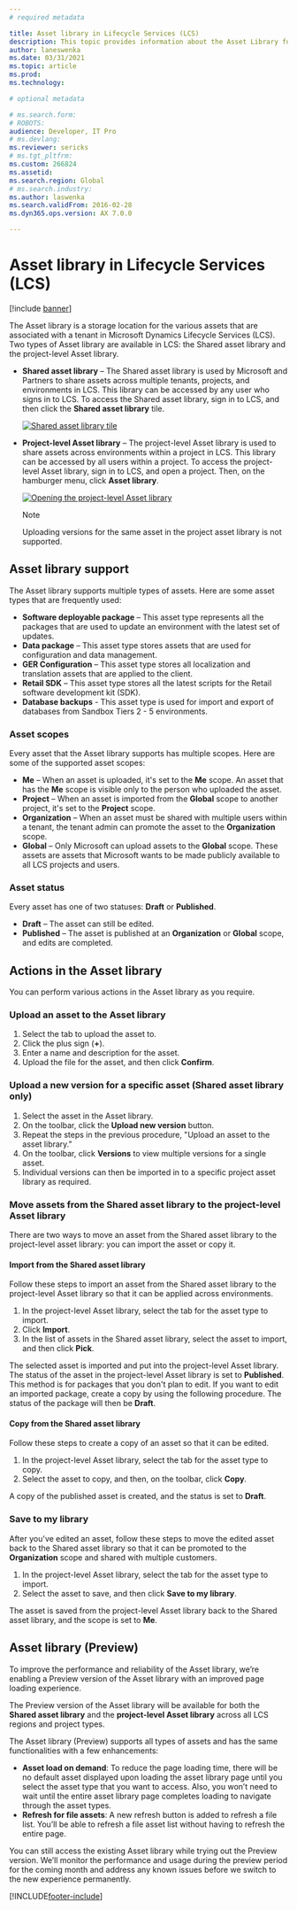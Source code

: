 ```yaml
---
# required metadata

title: Asset library in Lifecycle Services (LCS)
description: This topic provides information about the Asset Library functionality in Lifecycle Services (LCS).
author: laneswenka
ms.date: 03/31/2021
ms.topic: article
ms.prod: 
ms.technology: 

# optional metadata

# ms.search.form: 
# ROBOTS: 
audience: Developer, IT Pro
# ms.devlang: 
ms.reviewer: sericks
# ms.tgt_pltfrm: 
ms.custom: 266824
ms.assetid: 
ms.search.region: Global
# ms.search.industry: 
ms.author: laswenka
ms.search.validFrom: 2016-02-28
ms.dyn365.ops.version: AX 7.0.0

---
```


# Asset library in Lifecycle Services (LCS)

[!include [banner](../includes/banner.md)]

The Asset library is a storage location for the various assets that are associated with a tenant in Microsoft Dynamics Lifecycle Services (LCS). Two types of Asset library are available in LCS: the Shared asset library and the project-level Asset library.

- **Shared asset library** – The Shared asset library is used by Microsoft and Partners to share assets across multiple tenants, projects, and environments in LCS. This library can be accessed by any user who signs in to LCS. To access the Shared asset library, sign in to LCS, and then click the **Shared asset library** tile.

    [![Shared asset library tile](./media/SharedAssetLibrary.jpg)](./media/SharedAssetLibrary.jpg)

- **Project-level Asset library** – The project-level Asset library is used to share assets across environments within a project in LCS. This library can be accessed by all users within a project. To access the project-level Asset library, sign in to LCS, and open a project. Then, on the hamburger menu, click **Asset library**.

    [![Opening the project-level Asset library](./media/ProjectAssetLibrary.jpg)](./media/ProjectAssetLibrary.jpg)
    
    > [!NOTE]
    > Uploading versions for the same asset in the project asset library is not supported. 

## Asset library support
The Asset library supports multiple types of assets. Here are some asset types that are frequently used:

- **Software deployable package** – This asset type represents all the packages that are used to update an environment with the latest set of updates.
- **Data package** – This asset type stores assets that are used for configuration and data management.
- **GER Configuration** – This asset type stores all localization and translation assets that are applied to the client.
- **Retail SDK** – This asset type stores all the latest scripts for the Retail software development kit (SDK).
- **Database backups** - This asset type is used for import and export of databases from Sandbox Tiers 2 - 5 environments.

### Asset scopes
Every asset that the Asset library supports has multiple scopes. Here are some of the supported asset scopes:

- **Me** – When an asset is uploaded, it's set to the **Me** scope. An asset that has the **Me** scope is visible only to the person who uploaded the asset.
- **Project** – When an asset is imported from the **Global** scope to another project, it's set to the **Project** scope.
- **Organization** – When an asset must be shared with multiple users within a tenant, the tenant admin can promote the asset to the **Organization** scope.
- **Global** – Only Microsoft can upload assets to the **Global** scope. These assets are assets that Microsoft wants to be made publicly available to all LCS projects and users.

### Asset status
Every asset has one of two statuses: **Draft** or **Published**.

- **Draft** – The asset can still be edited.
- **Published** – The asset is published at an **Organization** or **Global** scope, and edits are completed.

## Actions in the Asset library
You can perform various actions in the Asset library as you require.

### Upload an asset to the Asset library
1. Select the tab to upload the asset to.
2. Click the plus sign (**+**).
3. Enter a name and description for the asset.
4. Upload the file for the asset, and then click **Confirm**.

### Upload a new version for a specific asset (Shared asset library only)
1. Select the asset in the Asset library.
2. On the toolbar, click the **Upload new version** button.
3. Repeat the steps in the previous procedure, "Upload an asset to the asset library."
4. On the toolbar, click **Versions** to view multiple versions for a single asset.
5. Individual versions can then be imported in to a specific project asset library as required.

### Move assets from the Shared asset library to the project-level Asset library
There are two ways to move an asset from the Shared asset library to the project-level asset library: you can import the asset or copy it.

#### Import from the Shared asset library
Follow these steps to import an asset from the Shared asset library to the project-level Asset library so that it can be applied across environments.

1. In the project-level Asset library, select the tab for the asset type to import.
2. Click **Import**.
3. In the list of assets in the Shared asset library, select the asset to import, and then click **Pick**.

The selected asset is imported and put into the project-level Asset library. The status of the asset in the project-level Asset library is set to **Published**. This method is for packages that you don't plan to edit. If you want to edit an imported package, create a copy by using the following procedure. The status of the package will then be **Draft**.

#### Copy from the Shared asset library
Follow these steps to create a copy of an asset so that it can be edited.

1. In the project-level Asset library, select the tab for the asset type to copy.
2. Select the asset to copy, and then, on the toolbar, click **Copy**.

A copy of the published asset is created, and the status is set to **Draft**.

### Save to my library
After you've edited an asset, follow these steps to move the edited asset back to the Shared asset library so that it can be promoted to the **Organization** scope and shared with multiple customers.

1. In the project-level Asset library, select the tab for the asset type to import.
2. Select the asset to save, and then click **Save to my library**.

The asset is saved from the project-level Asset library back to the Shared asset library, and the scope is set to **Me**.

## Asset library (Preview) 
To improve the performance and reliability of the Asset library, we’re enabling a Preview version of the Asset library with an improved page loading experience. 

The Preview version of the Asset library will be available for both the **Shared asset library** and the **project-level Asset library** across all LCS regions and project types. 

The Asset library (Preview) supports all types of assets and has the same functionalities with a few enhancements:

- **Asset load on demand**: To reduce the page loading time, there will be no default asset displayed upon loading the asset library page until you select the asset type that you want to access. Also, you won’t need to wait until the entire asset library page completes loading to navigate through the asset types.
- **Refresh for file assets**:  A new refresh button is added to refresh a file list. You’ll be able to refresh a file asset list without having to refresh the entire page. 

You can still access the existing Asset library while trying out the Preview version. We’ll monitor the performance and usage during the preview period for the coming month and address any known issues before we switch to the new experience permanently. 


[!INCLUDE[footer-include](../../../includes/footer-banner.md)]
